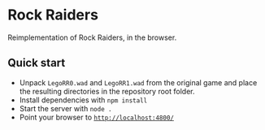 # Rock Raiders

Reimplementation of Rock Raiders, in the browser.

## Quick start

- Unpack `LegoRR0.wad` and `LegoRR1.wad` from the original game and place the
  resulting directories in the repository root folder.
- Install dependencies with `npm install`
- Start the server with `node .`
- Point your browser to [`http://localhost:4800/`](http://localhost:4800/)

